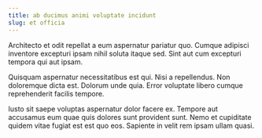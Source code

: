 ```yaml
---
title: ab ducimus animi voluptate incidunt
slug: et officia
---
```


Architecto et odit repellat a eum aspernatur pariatur quo. Cumque adipisci inventore excepturi ipsam nihil soluta itaque sed. Sint aut cum excepturi tempora qui aut ipsam.

Quisquam aspernatur necessitatibus est qui. Nisi a repellendus. Non doloremque dicta est. Dolorum unde quia. Error voluptate libero cumque reprehenderit facilis tempore.

Iusto sit saepe voluptas aspernatur dolor facere ex. Tempore aut accusamus eum quae quis dolores sunt provident sunt. Nemo et cupiditate quidem vitae fugiat est est quo eos. Sapiente in velit rem ipsam ullam quasi.
